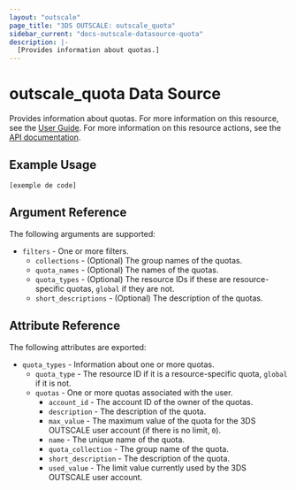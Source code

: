 ```yaml
---
layout: "outscale"
page_title: "3DS OUTSCALE: outscale_quota"
sidebar_current: "docs-outscale-datasource-quota"
description: |-
  [Provides information about quotas.]
---
```


# outscale_quota Data Source

Provides information about quotas.
For more information on this resource, see the [User Guide](https://wiki.outscale.net/display/EN/About+Your+3DS+OUTSCALE+Account#AboutYour3DSOUTSCALEAccount-quotasQuotasandConsumption).
For more information on this resource actions, see the [API documentation](https://docs-beta.outscale.com/#3ds-outscale-api-quota).

## Example Usage

```hcl
[exemple de code]
```

## Argument Reference

The following arguments are supported:

* `filters` - One or more filters.
  * `collections` - (Optional) The group names of the quotas.
  * `quota_names` - (Optional) The names of the quotas.
  * `quota_types` - (Optional) The resource IDs if these are resource-specific quotas, `global` if they are not.
  * `short_descriptions` - (Optional) The description of the quotas.

## Attribute Reference

The following attributes are exported:

* `quota_types` - Information about one or more quotas.
  * `quota_type` - The resource ID if it is a resource-specific quota, `global` if it is not.
  * `quotas` - One or more quotas associated with the user.
    * `account_id` - The account ID of the owner of the quotas.
    * `description` - The description of the quota.
    * `max_value` - The maximum value of the quota for the 3DS OUTSCALE user account (if there is no limit, `0`).
    * `name` - The unique name of the quota.
    * `quota_collection` - The group name of the quota.
    * `short_description` - The description of the quota.
    * `used_value` - The limit value currently used by the 3DS OUTSCALE user account.
